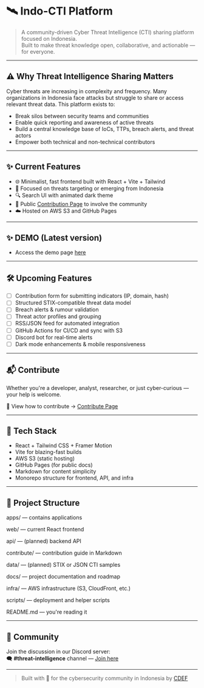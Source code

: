 # 🛰️ Indo-CTI Platform

> A community-driven Cyber Threat Intelligence (CTI) sharing platform focused on Indonesia.  
> Built to make threat knowledge open, collaborative, and actionable — for everyone.

---

## ⚠️ Why Threat Intelligence Sharing Matters

Cyber threats are increasing in complexity and frequency. Many organizations in Indonesia face attacks but struggle to share or access relevant threat data. This platform exists to:

- Break silos between security teams and communities
- Enable quick reporting and awareness of active threats
- Build a central knowledge base of IoCs, TTPs, breach alerts, and threat actors
- Empower both technical and non-technical contributors

---

## ✨ Current Features

- 🌐 Minimalist, fast frontend built with React + Vite + Tailwind
- 🎯 Focused on threats targeting or emerging from Indonesia
- 🔍 Search UI with animated dark theme
- 🧠 Public [Contribution Page](https://cdefid.github.io/indo-cti-platform/contribute/) to involve the community
- ☁️ Hosted on AWS S3 and GitHub Pages

---

## ✨ DEMO (Latest version)

- Access the demo page [here](http://indo-cti-platform-stg.s3-website-ap-southeast-1.amazonaws.com/)

---

## 🛠️ Upcoming Features

- [ ] Contribution form for submitting indicators (IP, domain, hash)
- [ ] Structured STIX-compatible threat data model
- [ ] Breach alerts & rumour validation
- [ ] Threat actor profiles and grouping
- [ ] RSS/JSON feed for automated integration
- [ ] GitHub Actions for CI/CD and sync with S3
- [ ] Discord bot for real-time alerts
- [ ] Dark mode enhancements & mobile responsiveness

---

## 📬 Contribute

Whether you're a developer, analyst, researcher, or just cyber-curious — your help is welcome.

🧩 View how to contribute → [Contribute Page](https://cdefid.github.io/indo-cti-platform/contribute/)

---

## 🧰 Tech Stack

- React + Tailwind CSS + Framer Motion
- Vite for blazing-fast builds
- AWS S3 (static hosting)
- GitHub Pages (for public docs)
- Markdown for content simplicity
- Monorepo structure for frontend, API, and infra

---

## 🧠 Project Structure
apps/ — contains applications

web/ — current React frontend

api/ — (planned) backend API

contribute/ — contribution guide in Markdown

data/ — (planned) STIX or JSON CTI samples

docs/ — project documentation and roadmap

infra/ — AWS infrastructure (S3, CloudFront, etc.)

scripts/ — deployment and helper scripts

README.md — you're reading it

---

## 💬 Community

Join the discussion in our Discord server:  
🗨️ **#threat-intelligence** channel — [Join here](https://cdef.id/gabung-diskusi-cdef/)

---

> Built with 💙 for the cybersecurity community in Indonesia by [CDEF](https://cdef.id/)

